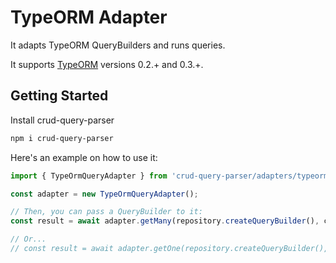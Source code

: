 # TypeORM Adapter

It adapts TypeORM QueryBuilders and runs queries.

It supports [TypeORM](https://www.npmjs.com/package/typeorm) versions 0.2.+ and 0.3.+.

## Getting Started

Install crud-query-parser

```sh
npm i crud-query-parser
```

Here's an example on how to use it:

```ts
import { TypeOrmQueryAdapter } from 'crud-query-parser/adapters/typeorm';

const adapter = new TypeOrmQueryAdapter();

// Then, you can pass a QueryBuilder to it:
const result = await adapter.getMany(repository.createQueryBuilder(), crudRequest);

// Or...
// const result = await adapter.getOne(repository.createQueryBuilder(), crudRequest);
```
